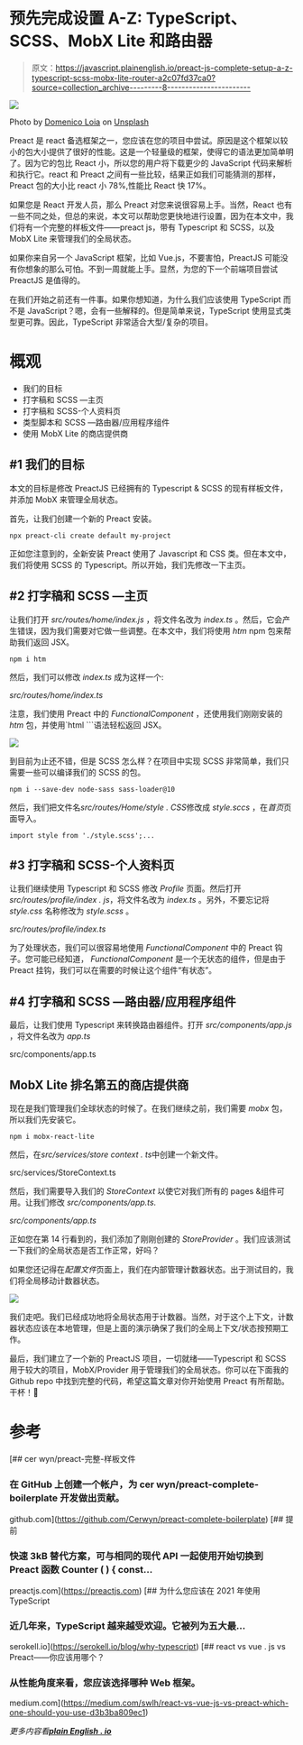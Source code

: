# 预先完成设置 A-Z: TypeScript、SCSS、MobX Lite 和路由器

> 原文：<https://javascript.plainenglish.io/preact-js-complete-setup-a-z-typescript-scss-mobx-lite-router-a2c07fd37ca0?source=collection_archive---------8----------------------->

![](img/cc1189a2d00525435dc30a965bb6318e.png)

Photo by [Domenico Loia](https://unsplash.com/@domenicoloia?utm_source=medium&utm_medium=referral) on [Unsplash](https://unsplash.com?utm_source=medium&utm_medium=referral)

Preact 是 react 备选框架之一，您应该在您的项目中尝试。原因是这个框架以较小的包大小提供了很好的性能。这是一个轻量级的框架，使得它的语法更加简单明了。因为它的包比 React 小，所以您的用户将下载更少的 JavaScript 代码来解析和执行它。react 和 Preact 之间有一些比较，结果正如我们可能猜测的那样，Preact 包的大小比 react 小 78%,性能比 React 快 17%。

如果您是 React 开发人员，那么 Preact 对您来说很容易上手。当然，React 也有一些不同之处，但总的来说，本文可以帮助您更快地进行设置，因为在本文中，我们将有一个完整的样板文件——preact js，带有 Typescript 和 SCSS，以及 MobX Lite 来管理我们的全局状态。

如果你来自另一个 JavaScript 框架，比如 Vue.js，不要害怕，PreactJS 可能没有你想象的那么可怕。不到一周就能上手。显然，为您的下一个前端项目尝试 PreactJS 是值得的。

在我们开始之前还有一件事。如果你想知道，为什么我们应该使用 TypeScript 而不是 JavaScript？嗯，会有一些解释的。但是简单来说，TypeScript 使用显式类型更可靠。因此，TypeScript 非常适合大型/复杂的项目。

# 概观

*   我们的目标
*   打字稿和 SCSS —主页
*   打字稿和 SCSS-个人资料页
*   类型脚本和 SCSS —路由器/应用程序组件
*   使用 MobX Lite 的商店提供商

## #1 我们的目标

本文的目标是修改 PreactJS 已经拥有的 Typescript & SCSS 的现有样板文件，并添加 MobX 来管理全局状态。

首先，让我们创建一个新的 Preact 安装。

```
npx preact-cli create default my-project
```

正如您注意到的，全新安装 Preact 使用了 Javascript 和 CSS 类。但在本文中，我们将使用 SCSS 的 Typescript。所以开始，我们先修改一下主页。

## #2 打字稿和 SCSS —主页

让我们打开 *src/routes/home/index.js* ，将文件名改为 *index.ts* 。然后，它会产生错误，因为我们需要对它做一些调整。在本文中，我们将使用 *htm* npm 包来帮助我们返回 JSX。

```
npm i htm
```

然后，我们可以修改 *index.ts* 成为这样一个:

*src/routes/home/index.ts*

注意，我们使用 Preact 中的 *FunctionalComponent* ，还使用我们刚刚安装的 *htm* 包，并使用`html ```语法轻松返回 JSX。

![](img/60164ab570ac57bc8c93ac904608396e.png)

到目前为止还不错，但是 SCSS 怎么样？在项目中实现 SCSS 非常简单，我们只需要一些可以编译我们的 SCSS 的包。

```
npm i --save-dev node-sass sass-loader@10
```

然后，我们把文件名*src/routes/Home/style . CSS*修改成 *style.sccs* ，在*首页*页面导入。

```
import style from './style.scss';...
```

## #3 打字稿和 SCSS-个人资料页

让我们继续使用 Typescript 和 SCSS 修改 *Profile* 页面。然后打开*src/routes/profile/index . js*，将文件名改为 *index.ts* 。另外，不要忘记将 *style.css* 名称修改为 *style.scss* 。

*src/routes/profile/index.ts*

为了处理状态，我们可以很容易地使用 *FunctionalComponent* 中的 Preact 钩子。您可能已经知道， *FunctionalComponent* 是一个无状态的组件，但是由于 Preact 挂钩，我们可以在需要的时候让这个组件“有状态”。

## #4 打字稿和 SCSS —路由器/应用程序组件

最后，让我们使用 Typescript 来转换路由器组件。打开 *src/components/app.js* ，将文件名改为 *app.ts*

src/components/app.ts

## MobX Lite 排名第五的商店提供商

现在是我们管理我们全球状态的时候了。在我们继续之前，我们需要 *mobx* 包，所以我们先安装它。

```
npm i mobx-react-lite
```

然后，在*src/services/store context . ts*中创建一个新文件。

src/services/StoreContext.ts

然后，我们需要导入我们的 *StoreContext* 以使它对我们所有的 pages &组件可用。让我们修改 *src/components/app.ts.*

*src/components/app.ts*

正如您在第 14 行看到的，我们添加了刚刚创建的 *StoreProvider* 。我们应该测试一下我们的全局状态是否工作正常，好吗？

如果您还记得在*配置文件*页面上，我们在内部管理计数器状态。出于测试目的，我们将全局移动计数器状态。

![](img/1ebc1097dd1e582cb8854575cd5531f6.png)

我们走吧。我们已经成功地将全局状态用于计数器。当然，对于这个上下文，计数器状态应该在本地管理，但是上面的演示确保了我们的全局上下文/状态按预期工作。

最后，我们建立了一个新的 PreactJS 项目，一切就绪——Typescript 和 SCSS 用于较大的项目，MobX/Provider 用于管理我们的全局状态。你可以在下面我的 Github repo 中找到完整的代码，希望这篇文章对你开始使用 Preact 有所帮助。
干杯！🍻

# 参考

[](https://github.com/Cerwyn/preact-complete-boilerplate) [## cer wyn/preact-完整-样板文件

### 在 GitHub 上创建一个帐户，为 cer wyn/preact-complete-boilerplate 开发做出贡献。

github.com](https://github.com/Cerwyn/preact-complete-boilerplate) [](https://preactjs.com) [## 提前

### 快速 3kB 替代方案，可与相同的现代 API 一起使用开始切换到 Preact 函数 Counter ( ) { const…

preactjs.com](https://preactjs.com) [](https://serokell.io/blog/why-typescript) [## 为什么您应该在 2021 年使用 TypeScript

### 近几年来，TypeScript 越来越受欢迎。它被列为五大最…

serokell.io](https://serokell.io/blog/why-typescript) [](https://medium.com/swlh/react-vs-vue-js-vs-preact-which-one-should-you-use-d3b3ba809ec1) [## react vs vue . js vs Preact——你应该用哪个？

### 从性能角度来看，您应该选择哪种 Web 框架。

medium.com](https://medium.com/swlh/react-vs-vue-js-vs-preact-which-one-should-you-use-d3b3ba809ec1) 

*更多内容看*[***plain English . io***](http://plainenglish.io/)